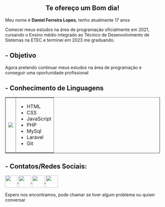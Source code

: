 <h2 align="center">Te ofereço um Bom dia!</h2>

<p>Meu nome é <b>Daniel Ferreira Lopes</b>, tenho atualmente 17 anos</p>
<p>Comecei meus estudos na área de programação oficialmente em 2021, cursando o Ensino médio integrado ao Técnico de Desenvolvimento de Sistemas na ETEC e terminei em 2023 me graduando.</p>
<p></p>

<h2>- Objetivo</h2>
<p>Agora pretendo continuar meus estudos na área de programação e conseguir uma oportunidade profissional </p>
<p></p>

<h2> - Conhecimento de Linguagens </h2>
<table border="none" align="center">
<tr>
  <td><img src="https://i.imgur.com/CpombmN.gif" align="center"></td>
  <td>
    <ul>
    <li>HTML</li>
    <li>CSS</li>
    <li>JavaScript</li>
    <li>PHP</li>
    <li>MySql</li>
    <li>Laravel</li>
    <li>Git</li>
    </ul>
</table>


<h2> - Contatos/Redes Sociais: </h2>

<a href="https://www.linkedin.com/in/daniel-lopes-905a5b248/" target="_blank"> 
  <img src="https://cdn1.iconfinder.com/data/icons/logotypes/32/circle-linkedin-512.png" target="_blank"  align="center" width="40px"> 
</a>

<a href="https://www.facebook.com/profile.php?id=100031817224506&mibextid=ZbWKwL"> 
  <img src="https://upload.wikimedia.org/wikipedia/commons/thumb/5/51/Facebook_f_logo_%282019%29.svg/480px-Facebook_f_logo_%282019%29.svg.png"  align="center" width="40px"> 
</a>

<a href="https://api.whatsapp.com/send?phone=5514991522204&text=Oi%2C%20vi%20seu%20perfil%20no%20github%20e%20gostaria%20de%20conversar%20um%20pouco"> 
  <img src="https://upload.wikimedia.org/wikipedia/commons/thumb/6/6b/WhatsApp.svg/2044px-WhatsApp.svg.png"   align="center" width="40px">
</a>

 <a href="https://www.instagram.com/danielferreira5434/">
    <img src="https://i.imgur.com/JrjiVq0.png" align="center" width="40px">
</a>
<p>
<p>Espero nos encontramos, pode chamar se tiver algum problema ou quiser conversar</p>

<!--
**DanielFerreiraLopes/DanielFerreiraLopes** is a ✨ _special_ ✨ repository because its `README.md` (this file) appears on your GitHub profile.

Here are some ideas to get you started:
-->

